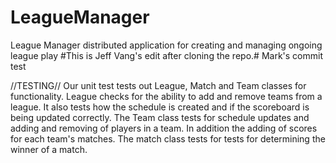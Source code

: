 # LeagueManager
League Manager distributed application for creating and managing ongoing league play
#This is Jeff Vang's edit after cloning the repo.#
Mark's commit test

//TESTING//
Our unit test tests out League, Match and Team classes for functionality. League checks for the ability to add and remove teams from a league. It also tests how the schedule is created and if the scoreboard is being updated correctly. The Team class tests for schedule updates and adding and removing of players in a team. In addition the adding of scores for each team's matches. The match class tests for tests for determining the winner of a match.